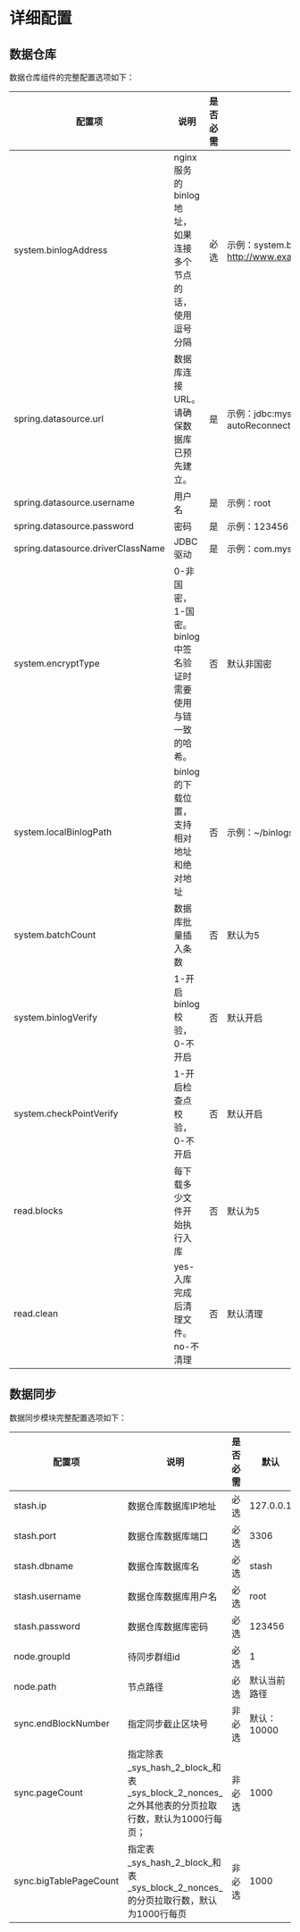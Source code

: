 # 详细配置
## 数据仓库
数据仓库组件的完整配置选项如下：

| 配置项 | 说明 | 是否必需 | 说明|
| --- | --- | --- | --- |
|system.binlogAddress|nginx服务的binlog地址，如果连接多个节点的话，使用逗号分隔|必选|示例：system.binlogAddress=http://www.example.com:5299/, http://www.example.com:5300/|
|spring.datasource.url|数据库连接URL。请确保数据库已预先建立。|是|示例：jdbc:mysql://127.0.0.1:3306/stash?autoReconnect=true&characterEncoding=utf8&useSSL=false&serverTimezone=GMT%2b8|
|spring.datasource.username|用户名|是|示例：root|
|spring.datasource.password|密码|是|示例：123456|
|spring.datasource.driverClassName | JDBC驱动|是 |示例：com.mysql.cj.jdbc.Driver|
|system.encryptType|0-非国密，1-国密。binlog中签名验证时需要使用与链一致的哈希。|否|默认非国密|
|system.localBinlogPath|binlog的下载位置，支持相对地址和绝对地址|否|示例：~/binlogs|
|system.batchCount|数据库批量插入条数|否|默认为5|
|system.binlogVerify|1-开启binlog校验，0-不开启|否|默认开启|
|system.checkPointVerify|1-开启检查点校验，0-不开启|否|默认开启|
|read.blocks|每下载多少文件开始执行入库|否|默认为5|
|read.clean|yes-入库完成后清理文件。no-不清理|否|默认清理|

## 数据同步

数据同步模块完整配置选项如下：

| 配置项 | 说明 | 是否必需 | 默认|
| --- | --- | --- | --- |
|stash.ip|数据仓库数据库IP地址|必选|127.0.0.1|
|stash.port|数据仓库数据库端口|必选|3306|
|stash.dbname|数据仓库数据库名|必选|stash|
|stash.username|数据仓库数据库用户名|必选|root|
|stash.password|数据仓库数据库密码|必选|123456|
|node.groupId|待同步群组id|必选|1|
|node.path|节点路径|必选|默认当前路径|
|sync.endBlockNumber|指定同步截止区块号|非必选|默认：10000|
|sync.pageCount|指定除表_sys_hash_2_block_和表_sys_block_2_nonces_之外其他表的分页拉取行数，默认为1000行每页；|非必选|1000|
|sync.bigTablePageCount|指定表_sys_hash_2_block_和表_sys_block_2_nonces_的分页拉取行数，默认为1000行每页|非必选|1000|